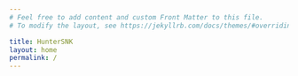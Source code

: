 ```yaml
---
# Feel free to add content and custom Front Matter to this file.
# To modify the layout, see https://jekyllrb.com/docs/themes/#overriding-theme-defaults

title: HunterSNK
layout: home
permalink: /
---
```

